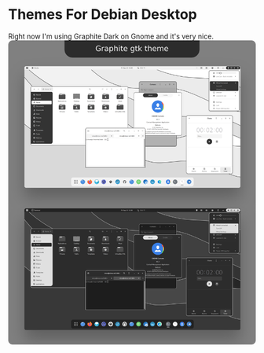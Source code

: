 # Themes For Debian Desktop

Right now I'm using Graphite Dark on Gnome and it's very nice. 
![As you can see here](./preview.png)


